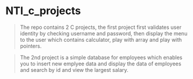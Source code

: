 # NTI_c_projects
> The repo contains 2 C projects, the first project first validates user identity by checking username and password, then display the menu to the user which contains calculator, play with array and play with pointers.

> The 2nd project is a simple database for employees which enables you to insert new emplyee data and display the data of employees and search by id and view the largest salary.
